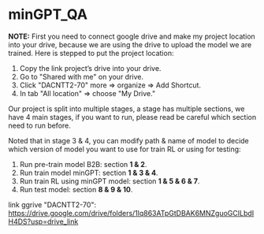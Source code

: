 # minGPT_QA
**NOTE:**
First you need to connect google drive and make my project location into your drive, because we are using the drive to upload the model we are trained.
Here is stepped to put the project location:
1.	Copy the link project’s drive into your drive.
2.	Go to "Shared with me" on your drive.
3.	Click "DACNTT2-70" more => organize => Add Shortcut.
4.	In tab "All location" => choose "My Drive."

Our project is split into multiple stages, a stage has multiple sections, we have 4 main stages, if you want to run, please read be careful which section need to run before.

Noted that in stage 3 & 4, you can modify path & name of model to decide which version of model you want to use for train RL or using for testing:
1.	Run pre-train model B2B: section **1 & 2**.
2.	Run train model minGPT: section **1 & 3 & 4**.
3.	Run train RL using minGPT model: section **1 & 5 & 6 & 7**.
4.	Run test model: section **8 & 9 & 10**.

link ggrive "DACNTT2-70": https://drive.google.com/drive/folders/1lq863ATpGtDBAK6MNZguoGCILbdIH4DS?usp=drive_link
